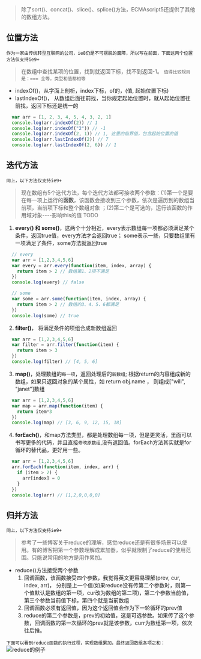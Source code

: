 > 除了sort()、concat()、slice()、splice()方法，ECMAscript5还提供了其他的数组方法。

## 位置方法
`作为一家由传统转型互联网的公司，ie8仍是不可摆脱的魔障，所以写在前面，下面这两个位置方法仅支持ie9+`

> 在数组中查找某项的位置，找到就返回下标，找不到返回-1。 `值得比较规则是：=== 全等，类型和值都相等`

- indexOf()，从字面上剖析，index下标，of的，(值, 起始位置下标)
- lastIndexOf()， 从数组后面往前找，当你规定起始位置时，就从起始位置往前找，返回下标还是统一的

```js
  var arr = [1, 2, 3, 4, 5, 4, 3, 2, 1]
  console.log(arr.indexOf(2)) // 1
  console.log(arr.indexOf("2")) // -1
  console.log(arr.indexOf(2, 1)) // 1, 这里的临界值，包含起始位置的值
  console.log(arr.lastIndexOf(2)) // 7
  console.log(arr.lastIndexOf(2, 6)) // 1
```

## 迭代方法
`同上，以下方法仅支持ie9+`

> 现在数组有5个迭代方法，每个迭代方法都可接收两个参数：(1)第一个是要在每一项上运行的**函数**，该函数会接收到三个参数，依次是遍历到的数组当前项，当前项下标和整个数组对象 ；(2)第二个是可选的，运行该函数的作用域对象----影响this的值 TODO

1. **every() 和 some()**，这两个十分相近，every表示数组每一项都必须满足某个条件，返回true值，every方法才会返回true； some表示一些，只要数组里有一项满足了条件，some方法就返回true
```js
  // every
  var arr = [1,2,3,4,5,6]
  var every = arr.every(function(item, index, array) {
    return item > 2 // 数组第1、2项不满足
  })
  console.log(every) // false

  // some
  var some = arr.some(function(item, index, array) {
    return item > 2 // 数组的3、4、5、6都满足
  })
  console.log(some) // true
```

2. **filter()**， 将满足条件的项组合成新数组返回
```js
  var arr = [1,2,3,4,5,6]
  var filter = arr.filter(function(item) {
    return item > 3
  })
  console.log(filter) // [4, 5, 6]
```

3. **map()**，处理数组的`每一项`，返回处理后的`新数组`; 根据return的内容组成新的数组，如果只返回对象的某个属性，如 return obj.name ， 则组成["will", "janet"]数组
```js
  var arr = [1,2,3,4,5,6]
  var map = arr.map(function(item) {
    return item*3
  })
  console.log(map) // [3, 6, 9, 12, 15, 18]
```

4. **forEach()**，和map方法类型，都是处理数组每一项，但是更灵活，里面可以书写更多的代码，并且直接`修改原数组`,没有返回值。forEach方法其实就是for循环的替代品，更好用一些。
```js
  var arr = [1,2,3,4,5,6]
  arr.forEach(function(item, index, arr) {
    if (item > 2) {
      arr[index] = 0
    }
  })
  console.log(arr) // [1,2,0,0,0,0]
```

## 归并方法
`同上，以下方法仅支持ie9+`

> 参考了一些博客关于reduce的理解，感觉reduce还是有很多场景可以使用。有的博客把第一个参数理解成累加器，似乎就限制了reduce的使用范围。只能说常用的地方是用作累加。

- reduce()方法接受两个参数
  1. 回调函数，该函数接受四个参数，我觉得英文更容易理解(prev, cur, index, arr)， 分别是上一个值(如果reduce没有传第二个参数时，则第一个值默认是数组的第一项，cur改为数组的第二项)，第二个参数当前值，第三个参数当前值下标，第四个就是当前数组
  1. 回调函数必须有返回值，因为这个返回值会作为下一轮循环的prev值
  1. reduce的第二个参数是，prev的初始值，这是可选参数。如果传了这个参数，回调函数的第一次循环的prev就是该参数，curr为数组第一项，依次往后推。

`下面可以看到reduce函数的执行过程，实现数组累加，最终返回数组各项之和：`
![reduce的例子](https://user-images.githubusercontent.com/20815934/37642257-7066e1ca-2c57-11e8-9912-2eae66a36e07.png)

